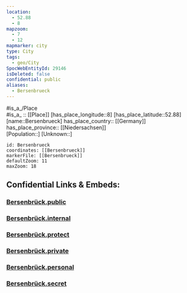 ```yaml
---
location:
  - 52.88
  - 8
mapzoom:
  - 7
  - 12
mapmarker: city
type: City
tags:
  - geo/City
SpocWebEntityId: 29146
isDeleted: false
confidential: public
aliases:
  - Bersenbrueck
---
```

#is_a_/Place  
#is_a_ :: [[Place]] 
[has_place_longitude::8] 
[has_place_latitude::52.88] 
[name::Bersenbrueck] 
has_place_country:: [[Germany]]  
has_place_province:: [[Niedersachsen]]  
[Population::] 
[Unknown::] 


```leaflet
id: Bersenbrueck
coordinates: [[Bersenbrueck]] 
markerFile: [[Bersenbrueck]] 
defaultZoom: 11 
maxZoom: 18
```


## Confidential Links & Embeds: 

### [Bersenbrück.public](/_public/\Earth\Continent\Europe\Europe~Central\Germany\Germany~West\Niedersachsen\counties~Niedersachsen\Osnabrück\cities~Osnabrück\Bersenbrück\boroughs~BersenbrückBersenbrück.public.md) 

### [Bersenbrück.internal](/_internal/\Earth\Continent\Europe\Europe~Central\Germany\Germany~West\Niedersachsen\counties~Niedersachsen\Osnabrück\cities~Osnabrück\Bersenbrück\boroughs~BersenbrückBersenbrück.internal.md) 

### [Bersenbrück.protect](/_protect/\Earth\Continent\Europe\Europe~Central\Germany\Germany~West\Niedersachsen\counties~Niedersachsen\Osnabrück\cities~Osnabrück\Bersenbrück\boroughs~BersenbrückBersenbrück.protect.md) 

### [Bersenbrück.private](/_private/\Earth\Continent\Europe\Europe~Central\Germany\Germany~West\Niedersachsen\counties~Niedersachsen\Osnabrück\cities~Osnabrück\Bersenbrück\boroughs~BersenbrückBersenbrück.private.md) 

### [Bersenbrück.personal](/_personal/\Earth\Continent\Europe\Europe~Central\Germany\Germany~West\Niedersachsen\counties~Niedersachsen\Osnabrück\cities~Osnabrück\Bersenbrück\boroughs~BersenbrückBersenbrück.personal.md) 

### [Bersenbrück.secret](/_secret/\Earth\Continent\Europe\Europe~Central\Germany\Germany~West\Niedersachsen\counties~Niedersachsen\Osnabrück\cities~Osnabrück\Bersenbrück\boroughs~BersenbrückBersenbrück.secret.md)


